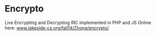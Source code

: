 Encrypto
========

Live Encrypting and Decrypting IRC implemented in PHP and JS
Online here: www.lakeside-cs.org/fall14/Zhong/encrypto/

